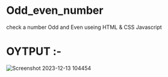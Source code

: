 # Odd_even_number
check a number Odd and Even useing HTML &amp; CSS Javascript

#  OYTPUT :-
![Screenshot 2023-12-13 104454](https://github.com/SAHILRATHO/Odd_even_number/assets/144763172/9ca37886-b1ba-4a5b-a731-020cac888b6c)
